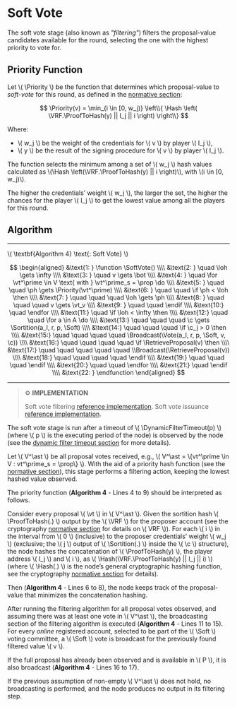 $$
\newcommand \Priority {\mathrm{Priority}}
\newcommand \VRF {\mathrm{VRF}}
\newcommand \ProofToHash {\mathrm{ProofToHash}}
\newcommand \SoftVote {\mathrm{SoftVote}}
\newcommand \Hash {\mathrm{Hash}}
\newcommand \Sortition {\mathrm{Sortition}}
\newcommand \Broadcast {\mathrm{Broadcast}}
\newcommand \RetrieveProposal {\mathrm{RetrieveProposal}}
\newcommand \DynamicFilterTimeout {\mathrm{DynamicFilterTimeout}}
\newcommand \Soft {\mathit{soft}}
\newcommand \Vote {\mathrm{Vote}}
\newcommand \function {\textbf{function }}
\newcommand \endfunction {\textbf{end function}}
\newcommand \if {\textbf{if }}
\newcommand \then {\textbf{ then}}
\newcommand \endif {\textbf{end if}}
\newcommand \for {\textbf{for }}
\newcommand \do {\textbf{ do}}
\newcommand \endfor {\textbf{end for}}
\newcommand \loh {\mathit{lowestObservedHash}}
\newcommand \vt {\mathit{vote}}
\newcommand \ph {\mathit{priorityHash}}
\newcommand \c {\mathit{credentials}}
\newcommand \prop {\mathit{proposal}}
$$

# Soft Vote

The soft vote stage (also known as _"filtering"_) filters the proposal-value candidates 
available for the round, selecting the one with the highest priority to vote for.

## Priority Function

Let \\( \Priority \\) be the function that determines which proposal-value to
_soft-vote_ for this round, as defined in the [normative section](./abft-player-state.md#special-values):

<!-- TODO: Replace with anchored include once the normative section is merged -->
$$
\Priority(v) = \min_{i \in [0, w_j)} \left\\{ \Hash \left( \VRF.\ProofToHash(y) || I_j || i \right) \right\\}
$$

Where:

- \\( w_j \\) be the weight of the credentials for \\( v \\) by player \\( I_j \\),
- \\( y \\) be the result of the signing procedure for \\( v \\) by player \\( I_j \\).

The function selects the minimum among a set of \\( w_j \\) hash values calculated
as \\(\Hash \left(\VRF.\ProofToHash(y) || i \right)\\), with \\(i \in [0, w_j)\\).

The higher the credentials’ weight \\( w_j \\), the larger the set, the higher the
chances for the player \\( I_j \\) to get the lowest value among all the players
for this round.

## Algorithm

---

\\( \textbf{Algorithm 4} \text{: Soft Vote} \\)

$$
\begin{aligned}
&\text{1: } \function \SoftVote() \\\\
&\text{2: } \quad \loh \gets \infty \\\\
&\text{3: } \quad v \gets \bot \\\\
&\text{4: } \quad \for \vt^\prime \in V \text{ with } \vt^\prime_s = \prop \do \\\\
&\text{5: } \quad \quad \ph \gets \Priority(\vt^\prime)  \\\\
&\text{6: } \quad \quad \if \ph < \loh \then \\\\
&\text{7: } \quad \quad \quad \loh \gets \ph \\\\
&\text{8: } \quad \quad \quad v \gets \vt_v \\\\
&\text{9: } \quad \quad \endif \\\\
&\text{10:} \quad \endfor \\\\
&\text{11:} \quad \if \loh < \infty \then \\\\
&\text{12:} \quad \quad \for a \in A \do \\\\
&\text{13:} \quad \quad \quad \c \gets \Sortition(a_I, r, p, \Soft) \\\\
&\text{14:} \quad \quad \quad \if \c_j > 0 \then \\\\
&\text{15:} \quad \quad \quad \quad \Broadcast(\Vote(a_I, r, p, \Soft, v, \c)) \\\\
&\text{16:} \quad \quad \quad \quad \if \RetrieveProposal(v) \then \\\\
&\text{17:} \quad \quad \quad \quad \quad \\Broadcast(\RetrieveProposal(v)) \\\\
&\text{18:} \quad \quad \quad \quad \endif \\\\
&\text{19:} \quad \quad \quad \endif \\\\
&\text{20:} \quad \quad \endfor \\\\
&\text{21:} \quad \endif \\\\
&\text{22: } \endfunction
\end{aligned}
$$

---

> ⚙️ **IMPLEMENTATION**
>
> Soft vote filtering [reference implementation](https://github.com/algoradam/go-algorand/blob/master/data/committee/credential.go#L160C1-L187C2).
> Soft vote issuance [reference implementation](https://github.com/algorand/go-algorand/blob/df0613a04432494d0f437433dd1efd02481db838/agreement/player.go#L170-L206).

The soft vote stage is run after a timeout of \\( \DynamicFilterTimeout(p) \\)
(where \\( p \\) is the executing period of the node) is observed by the node (see
the [dynamic filter timeout section](./abft-nn-dynamic-filter-timeout.md) for more
details).

Let \\( V^\ast \\) be all proposal votes received, e.g., \\( V^\ast = \\{vt^\prime \in V : vt^\prime_s = \prop\\} \\).
With the aid of a priority hash function (see the [normative section](./abft.md#special-values)),
this stage performs a filtering action, keeping the lowest hashed value observed.

The priority function (**Algorithm 4** - Lines 4 to 9) should be interpreted as
follows.

Consider every proposal \\( \vt \\) in \\( V^\ast \\). Given the sortition
hash \\( \ProofToHash(.) \\) output by the \\( \VRF \\) for the proposer account
(see the cryptography [normative section](./crypto.md#verifiable-random-function)
for details on \\( VRF \\)). For each \\( i \\) in the interval from \\( 0 \\) (inclusive)
to the proposer credentials’ weight \\( w_j \\) (exclusive; the \\( j \\) output of \\( \Sortition(.) \\)
inside the \\( \c \\) structure), the node hashes the concatenation of \\( \ProofToHash(y) \\), the player address \\( I_j \\) and \\( i \\), as \\( \Hash(\VRF.\ProofToHash(y) || I_j || i) \\) (where \\( \Hash(.) \\) is
the node’s general cryptographic hashing function, see the cryptography [normative section](crypto.md#hash-functions) for details).

Then (**Algorithm 4** - Lines 6 to 8), the node keeps track of the proposal-value
that minimizes the concatenation hashing.

After running the filtering algorithm for all proposal votes observed, and assuming
there was at least one vote in \\( V^\ast \\), the broadcasting section of the filtering
algorithm is executed (**Algorithm 4** - Lines 11 to 15). For every _online_ registered
account, selected to be part of the \\( \Soft \\) voting committee, a \\( \Soft \\)
vote is broadcast for the previously found filtered value \\( v \\).

If the full proposal has already been observed and is available in \\( P \\), it
is also broadcast (**Algorithm 4** - Lines 16 to 17).

If the previous assumption of non-empty \\( V^\ast \\) does not hold, no broadcasting
is performed, and the node produces no output in its filtering step.